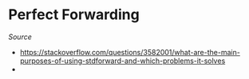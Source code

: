 # Perfect Forwarding

*Source*

* https://stackoverflow.com/questions/3582001/what-are-the-main-purposes-of-using-stdforward-and-which-problems-it-solves
* 
